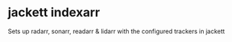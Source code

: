 # jackett indexarr

Sets up radarr, sonarr, readarr & lidarr with the configured trackers in jackett